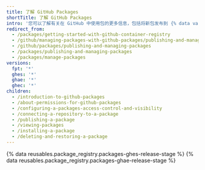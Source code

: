```yaml
---
title: 了解 GitHub Packages
shortTitle: 了解 GitHub Packages
intro: '您可以了解有关在 GitHub 中使用包的更多信息，包括将新包发布到 {% data variables.product.prodname_registry %}，查看和安装现有包，以及在特殊情况下删除现有包。'
redirect_from:
  - /packages/getting-started-with-github-container-registry
  - /github/managing-packages-with-github-packages/publishing-and-managing-packages
  - /github/packages/publishing-and-managing-packages
  - /packages/publishing-and-managing-packages
  - /packages/manage-packages
versions:
  fpt: '*'
  ghes: '*'
  ghae: '*'
  ghec: '*'
children:
  - /introduction-to-github-packages
  - /about-permissions-for-github-packages
  - /configuring-a-packages-access-control-and-visibility
  - /connecting-a-repository-to-a-package
  - /publishing-a-package
  - /viewing-packages
  - /installing-a-package
  - /deleting-and-restoring-a-package
---
```


{% data reusables.package_registry.packages-ghes-release-stage %}
{% data reusables.package_registry.packages-ghae-release-stage %}

